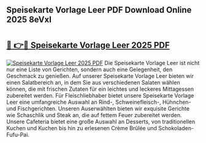 ## Speisekarte Vorlage Leer PDF Download Online 2025 8eVxI

# <h2><a href="http://gc92j4s.nevu.top/?p=Speisekarte+Vorlage+Leer">🔗 👉🔴 Speisekarte Vorlage Leer 2025 PDF</a></h2>

[![Speisekarte Vorlage Leer 2025 PDF](https://i.imgur.com/dBaPXMq.png)](http://gc92j4s.nevu.top/?p=Speisekarte+Vorlage+Leer)
Die Speisekarte Vorlage Leer ist nicht nur eine Liste von Gerichten, sondern auch eine Gelegenheit, den Geschmack zu genießen. Auf unserer Speisekarte Vorlage Leer bieten wir einen Salatbereich an, in dem Sie aus verschiedenen Salaten wählen können, die mit frischen Zutaten für ein leichtes und leckeres Mittagessen zubereitet werden. Für Fleischliebhaber bietet unsere Speisekarte Vorlage Leer eine umfangreiche Auswahl an Rind-, Schweinefleisch-, Hühnchen- und Fischgerichten. Unseren Auserwählten bieten wir exquisite Gerichte wie Schaschlik und Steak an, die auf fettem Feuer zubereitet werden. Unsere Cafeteria bietet eine große Auswahl an Desserts, von traditionellen Kuchen und Kuchen bis hin zu erlesenen Crème Brûlée und Schokoladen-Fufu-Pai.
